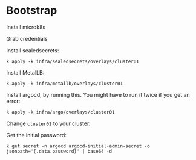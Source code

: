 # Bootstrap

Install microk8s

Grab credentials

Install sealedsecrets:

```
k apply -k infra/sealedsecrets/overlays/cluster01
```

Install MetalLB:

```
k apply -k infra/metallb/overlays/cluster01
```


Install argocd, by running this. You might have to run it twice if you get an error:

```
k apply -k infra/argo/overlays/cluster01
```

Change `cluster01` to your cluster.

Get the initial password:
```
k get secret -n argocd argocd-initial-admin-secret -o jsonpath='{.data.password}' | base64 -d
```


